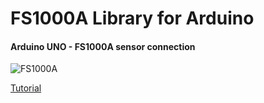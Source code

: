 # FS1000A Library for Arduino

#### Arduino UNO - FS1000A sensor connection

![FS1000A](https://raw.githubusercontent.com/phariel/FS1000A-Arduino/master/conn.png)

[Tutorial](http://arduinobasics.blogspot.hk/2014/06/433-mhz-rf-module-with-arduino-tutorial.html)
